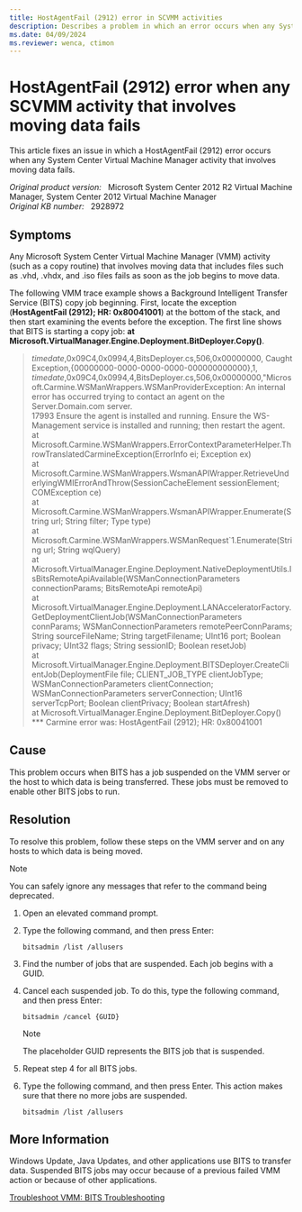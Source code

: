 ```yaml
---
title: HostAgentFail (2912) error in SCVMM activities
description: Describes a problem in which an error occurs when any System Center Virtual Machine Manager activity that involves moving data fails. Provides a resolution.
ms.date: 04/09/2024
ms.reviewer: wenca, ctimon
---
```

# HostAgentFail (2912) error when any SCVMM activity that involves moving data fails

This article fixes an issue in which a HostAgentFail (2912) error occurs when any System Center Virtual Machine Manager activity that involves moving data fails.

_Original product version:_ &nbsp; Microsoft System Center 2012 R2 Virtual Machine Manager, System Center 2012 Virtual Machine Manager  
_Original KB number:_ &nbsp; 2928972

## Symptoms

Any Microsoft System Center Virtual Machine Manager (VMM) activity (such as a copy routine) that involves moving data that includes files such as .vhd, .vhdx, and .iso files fails as soon as the job begins to move data.

The following VMM trace example shows a Background Intelligent Transfer Service (BITS) copy job beginning. First, locate the exception (**HostAgentFail (2912); HR: 0x80041001**) at the bottom of the stack, and then start examining the events before the exception. The first line shows that BITS is starting a copy job: **at Microsoft.VirtualManager.Engine.Deployment.BitDeployer.Copy()**.

> *timedate*,0x09C4,0x0994,4,BitsDeployer.cs,506,0x00000000, Caught Exception,{00000000-0000-0000-0000-000000000000},1,  
> *timedate*,0x09C4,0x0994,4,BitsDeployer.cs,506,0x00000000,"Microsoft.Carmine.WSManWrappers.WSManProviderException: An internal error has occurred trying to contact an agent on the Server.Domain.com server.  
> 17993 Ensure the agent is installed and running. Ensure the WS-Management service is installed and running; then restart the agent.
> at Microsoft.Carmine.WSManWrappers.ErrorContextParameterHelper.ThrowTranslatedCarmineException(ErrorInfo ei; Exception ex)  
> at Microsoft.Carmine.WSManWrappers.WsmanAPIWrapper.RetrieveUnderlyingWMIErrorAndThrow(SessionCacheElement sessionElement; COMException ce)  
> at Microsoft.Carmine.WSManWrappers.WsmanAPIWrapper.Enumerate(String url; String filter; Type type)  
> at Microsoft.Carmine.WSManWrappers.WSManRequest`1.Enumerate(String url; String wqlQuery)  
> at Microsoft.VirtualManager.Engine.Deployment.NativeDeploymentUtils.IsBitsRemoteApiAvailable(WSManConnectionParameters connectionParams; BitsRemoteApi remoteApi)  
> at Microsoft.VirtualManager.Engine.Deployment.LANAcceleratorFactory.GetDeploymentClientJob(WSManConnectionParameters connParams; WSManConnectionParameters remotePeerConnParams; String sourceFileName; String targetFilename; UInt16 port; Boolean privacy; UInt32 flags; String sessionID; Boolean resetJob)  
> at Microsoft.VirtualManager.Engine.Deployment.BITSDeployer.CreateClientJob(DeploymentFile file; CLIENT_JOB_TYPE clientJobType; WSManConnectionParameters clientConnection; WSManConnectionParameters serverConnection; UInt16 serverTcpPort; Boolean clientPrivacy; Boolean startAfresh)  
> at Microsoft.VirtualManager.Engine.Deployment.BitDeployer.Copy()  
> *** Carmine error was: HostAgentFail (2912); HR: 0x80041001

## Cause

This problem occurs when BITS has a job suspended on the VMM server or the host to which data is being transferred. These jobs must be removed to enable other BITS jobs to run.

## Resolution

To resolve this problem, follow these steps on the VMM server and on any hosts to which data is being moved.

> [!NOTE]
> You can safely ignore any messages that refer to the command being deprecated.

1. Open an elevated command prompt.
2. Type the following command, and then press Enter:

   ```console
   bitsadmin /list /allusers
   ```

3. Find the number of jobs that are suspended. Each job begins with a GUID.
4. Cancel each suspended job. To do this, type the following command, and then press Enter:

   ```console
   bitsadmin /cancel {GUID}
   ```

   > [!NOTE]
   > The placeholder GUID represents the BITS job that is suspended.

5. Repeat step 4 for all BITS jobs.
6. Type the following command, and then press Enter. This action makes sure that there no more jobs are suspended.

   ```console
   bitsadmin /list /allusers
   ```

## More Information

Windows Update, Java Updates, and other applications use BITS to transfer data. Suspended BITS jobs may occur because of a previous failed VMM action or because of other applications.

[Troubleshoot VMM: BITS Troubleshooting](https://social.technet.microsoft.com/wiki/contents/articles/9058.troubleshoot-vmm-bits-troubleshooting.aspx)

